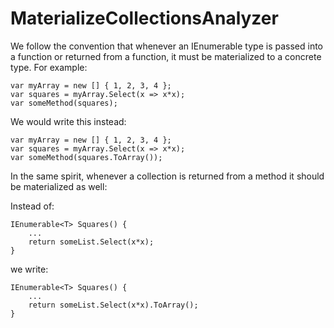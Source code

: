 ﻿MaterializeCollectionsAnalyzer
===============================

We follow the convention that whenever an IEnumerable type is passed into a function or returned from a function, it must be materialized to a concrete type. For example:

```
var myArray = new [] { 1, 2, 3, 4 };
var squares = myArray.Select(x => x*x);
var someMethod(squares);
```

We would write this instead:

```
var myArray = new [] { 1, 2, 3, 4 };
var squares = myArray.Select(x => x*x);
var someMethod(squares.ToArray());
```

In the same spirit, whenever a collection is returned from a method it should be materialized as well:

Instead of:

```
IEnumerable<T> Squares() {
	...
	return someList.Select(x*x);
}
```

we write:

```
IEnumerable<T> Squares() {
	...
	return someList.Select(x*x).ToArray();
}
```
